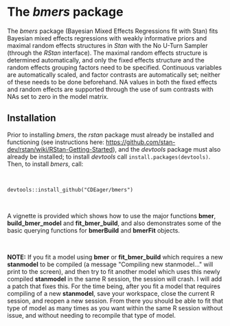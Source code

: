 # The _bmers_ package

The _bmers_ package (Bayesian Mixed Effects Regressions fit with Stan) fits Bayesian mixed effects regressions with weakly informative priors and maximal random effects structures in _Stan_ with the No U-Turn Sampler (through the _RStan_ interface).  The maximal random effects structure is determined automatically, and only the fixed effects structure and the random effects grouping factors need to be specified.  Continuous variables are automatically scaled, and factor contrasts are automatically set; neither of these needs to be done beforehand.  NA values in both the fixed effects and random effects are supported through the use of sum contrasts with NAs set to zero in the model matrix.

## Installation

Prior to installing *bmers*, the *rstan* package must already be installed and functioning (see instructions here: <https://github.com/stan-dev/rstan/wiki/RStan-Getting-Started>), and the *devtools* package must also already be installed; to install *devtools* call `install.packages(devtools)`.  Then, to install *bmers*, call:

&nbsp;

`devtools::install_github("CDEager/bmers")`

&nbsp;

A vignette is provided which shows how to use the major functions **bmer**, **build_bmer_model** and **fit_bmer_build**, and also demonstrates some of the basic querying functions for **bmerBuild** and **bmerFit** objects.

&nbsp;

**NOTE:** If you fit a model using **bmer** or **fit_bmer_build** which requires a new **stanmodel** to be compiled (a message "Compiling new stanmodel..." will print to the screen), and then try to fit another model which uses this newly compiled **stanmodel** in the same R session, the session will crash.  I will add a patch that fixes this.  For the time being, after you fit a model that requires compiling of a new **stanmodel**, save your workspace, close the current R session, and reopen a new session.  From there you should be able to fit that type of model as many times as you want within the same R session without issue, and without needing to recompile that type of model.

&nbsp;

